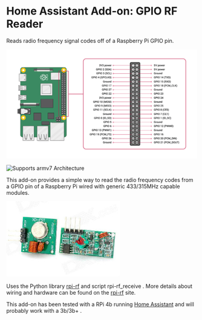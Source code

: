 # Home Assistant Add-on: GPIO RF Reader

Reads radio frequency signal codes off of a Raspberry Pi GPIO pin.

![GPIO pin layout][gpio-pins]

![Supports armv7 Architecture][armv7-shield]

This add-on provides a simple way to read the radio frequency codes from a GPIO pin of a Raspberry Pi wired with generic 433/315MHz capable modules.

![RF hardware][rf-hardware]

Uses the Python library [rpi-rf] and script rpi-rf_receive .  More details about wiring and hardware can be found on the [rpi-rf] site.

This add-on has been tested with a RPi 4b running [Home Assistant] and will probably work with a 3b/3b+ .

[armv7-shield]: https://img.shields.io/badge/armv7-yes-green.svg
[rpi-rf]: https://pypi.org/project/rpi-rf/
[gpio-pins]: /GPIO.png
[rf-hardware]: /rf-boards.png
[Home Assistant]: https://www.home-assistant.io

